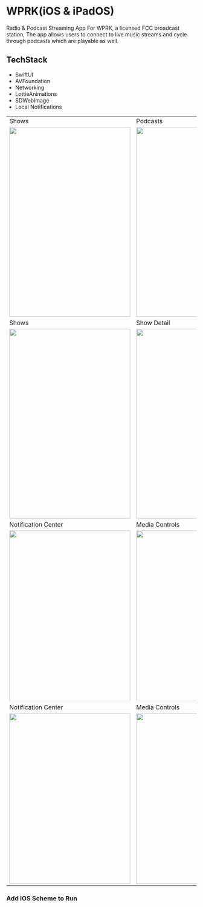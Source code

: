 # WPRK(iOS & iPadOS)
Radio &amp; Podcast Streaming App For WPRK, a licensed FCC broadcast station,
The app allows users to connect to live music streams and cycle through
podcasts which are playable as well. 
 
## TechStack
- SwiftUI
- AVFoundation
- Networking
- LottieAnimations
- SDWebImage
- Local Notifications

<table>
  <tr>
    <td>Shows</td>
     <td>Podcasts</td>
     <td>Podcast Detail</td>
  </tr>
  <tr>
    <td><img src="https://user-images.githubusercontent.com/49708426/172772241-b7dda3cd-dfcc-4264-bf27-a6da18d0d3ed.PNG" width=320 height=500></td>
    <td><img src="https://user-images.githubusercontent.com/49708426/172772517-9aae6599-f916-42c3-8188-8e6e4f252412.jpeg" width=320 height=500></td>
    <td><img src="https://user-images.githubusercontent.com/49708426/172772953-2b3483e9-ee84-4e0e-80f5-a5c18d486dbb.PNG" width=320 height=500></td>
   
  </tr>
 <tr>
      <td>Shows</td>
       <td>Show Detail</td>
         <td>Membership</td>


</td>
 <tr>
     <td><img src="https://user-images.githubusercontent.com/49708426/172772638-248a7fd6-1584-4859-bd0f-544b88f25bc4.jpeg" width=320 height=500></td>
     <td><img src="https://user-images.githubusercontent.com/49708426/141029142-2f8cc2bb-1aa3-4835-8ec3-a12fa70b49d4.PNG" width=320 height=500></td>
   <td><img src="https://user-images.githubusercontent.com/49708426/172772809-34d10757-cb4f-435e-81c6-553a6319e8db.PNG" width=320 height=500></td>


 </tr>
   <tr>
     <td>Notification Center</td>
     <td>Media Controls</td>
       <td>No Internet Access </td>
  </tr>
   <tr>
    <td><img src="https://user-images.githubusercontent.com/49708426/141029288-d09b00c5-d1c6-4e4e-992f-99b10329c5c2.PNG" width=320 height=450></td>
    <td><img src="https://user-images.githubusercontent.com/49708426/161981590-161a84df-c1bb-4cda-9ca5-ccafe83fe309.PNG" width=320 height=450></td>
       <td><img src="https://user-images.githubusercontent.com/49708426/141029336-904407e2-ef09-4d8c-be10-9438d2645e69.jpeg" width=320 height=450> </td>
  </tr>
 <tr>
     <td>Notification Center</td>
     <td>Media Controls</td>
       <td></td>
  </tr>
   <tr>
    <td><img src="https://user-images.githubusercontent.com/49708426/161982954-ac07a417-587b-41ef-8210-34c39ec79007.PNG" width=320 height=450></td>
    <td><img src="https://user-images.githubusercontent.com/49708426/161983218-4479aa70-8795-49a4-9da9-898844ca1284.PNG" width=320 height=450></td>
       <td> </td>
  </tr>
</table>


### Add iOS Scheme to Run
